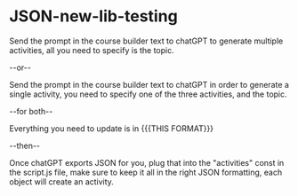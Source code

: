 # JSON-new-lib-testing
 
Send the prompt in the course builder text to chatGPT to generate multiple activities, all you need to specify is the topic.

--or--

Send the prompt in the course builder text to chatGPT in order to generate a single activity, you need to specify one of the three activities, and the topic. 

--for both--

Everything you need to update is in {{{THIS FORMAT}}}

--then--

Once chatGPT exports JSON for you, plug that into the "activities" const in the script.js file, make sure to keep it all in the right JSON formatting, each object will create an activity.